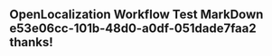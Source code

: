 <properties
ms.topic="hero-topic"
ms.test1="hero-topic"
ms.test2="test"/>

## OpenLocalization Workflow Test MarkDown e53e06cc-101b-48d0-a0df-051dade7faa2 thanks!
